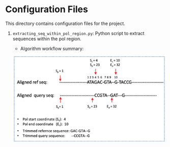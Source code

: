 # Configuration Files

This directory contains configuration files for the project.

1. `extracting_seq_within_pol_region.py`: Python script to extract sequences within the pol region.
    - Algorithm workflow summary:
    
    ![Workflow Summary](../figures/pol_region_finder_extractor.png)
